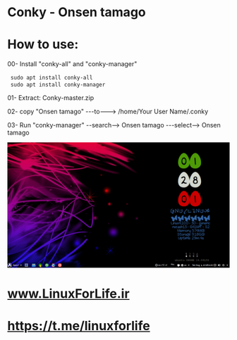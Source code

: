 # Conky - Onsen tamago
# How to use:

00- Install "conky-all" and "conky-manager"

     sudo apt install conky-all
     sudo apt install conky-manager


01- Extract: Conky-master.zip

02- copy "Onsen tamago"  ---to---> /home/Your User Name/.conky

03- Run "conky-manager" --search--> Onsen tamago ---select--> Onsen tamago

![alt text](https://github.com/RezaSh13/Conky/blob/master/Onsen%20tamago/Screenshot%20from%202017-08-05%2001-28-02.png
)







# www.LinuxForLife.ir

# https://t.me/linuxforlife
